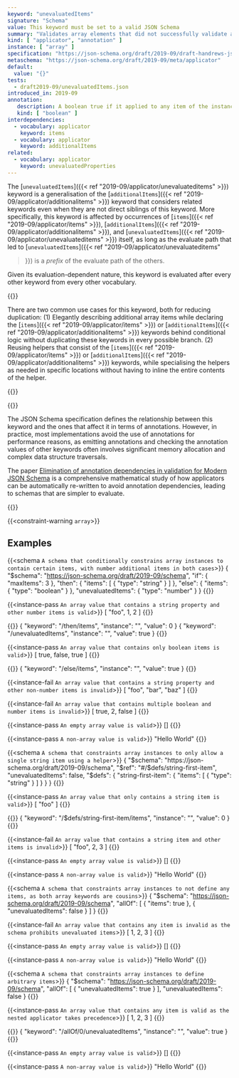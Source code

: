 ```yaml
---
keyword: "unevaluatedItems"
signature: "Schema"
value: This keyword must be set to a valid JSON Schema
summary: "Validates array elements that did not successfully validate against other standard array applicators."
kind: [ "applicator", "annotation" ]
instance: [ "array" ]
specification: "https://json-schema.org/draft/2019-09/draft-handrews-json-schema-02#rfc.section.9.3.1.3"
metaschema: "https://json-schema.org/draft/2019-09/meta/applicator"
default:
  value: "{}"
tests:
  - draft2019-09/unevaluatedItems.json
introduced_in: 2019-09
annotation:
   description: A boolean true if it applied to any item of the instance
   kind: [ "boolean" ]
interdependencies:
  - vocabulary: applicator
    keyword: items
  - vocabulary: applicator
    keyword: additionalItems
related:
  - vocabulary: applicator
    keyword: unevaluatedProperties
---
```


The [`unevaluatedItems`]({{< ref "2019-09/applicator/unevaluateditems" >}})
keyword is a generalisation of the [`additionalItems`]({{< ref
"2019-09/applicator/additionalitems" >}}) keyword that considers related
keywords even when they are not direct siblings of this keyword. More
specifically, this keyword is affected by occurrences of [`items`]({{< ref
"2019-09/applicator/items" >}}), [`additionalItems`]({{< ref
"2019-09/applicator/additionalitems" >}}), and [`unevaluatedItems`]({{< ref
"2019-09/applicator/unevaluateditems" >}}) itself, as long as the evaluate path
that led to [`unevaluatedItems`]({{< ref "2019-09/applicator/unevaluateditems"
>}}) is a _prefix_ of the evaluate path of the others.

Given its evaluation-dependent nature, this keyword is evaluated after every
other keyword from every other vocabulary.

{{<best-practice>}}

There are two common use cases for this keyword, both for reducing duplication:
(1) Elegantly describing additional array items while declaring the
[`items`]({{< ref "2019-09/applicator/items" >}}) or [`additionalItems`]({{<
ref "2019-09/applicator/additionalitems" >}}) keywords behind conditional logic
without duplicating these keywords in every possible branch. (2) Reusing
helpers that consist of the [`items`]({{< ref "2019-09/applicator/items" >}})
or [`additionalItems`]({{< ref "2019-09/applicator/additionalitems" >}})
keywords, while specialising the helpers as needed in specific locations
without having to inline the entire contents of the helper.

{{</best-practice>}}

{{<learning-more>}}

The JSON Schema specification defines the relationship between this keyword
and the ones that affect it in terms of annotations. However, in practice,
most implementations avoid the use of annotations for performance reasons, as
emitting annotations and checking the annotation values of other keywords
often involves significant memory allocation and complex data structure
traversals.

The paper [Elimination of annotation dependencies in validation for Modern
JSON Schema](https://arxiv.org/abs/2503.11288) is a comprehensive
mathematical study of how applicators can be automatically re-written to avoid
annotation dependencies, leading to schemas that are simpler to evaluate.

{{</learning-more>}}

{{<constraint-warning `array`>}}

## Examples

{{<schema `A schema that conditionally constrains array instances to contain certain items, with number additional items in both cases`>}}
{
  "$schema": "https://json-schema.org/draft/2019-09/schema",
  "if": { "maxItems": 3 },
  "then": { "items": [ { "type": "string" } ] },
  "else": { "items": { "type": "boolean" } },
  "unevaluatedItems": { "type": "number" }
}
{{</schema>}}

{{<instance-pass `An array value that contains a string property and other number items is valid`>}}
[ "foo", 1, 2 ]
{{</instance-pass>}}

{{<instance-annotation>}}
{ "keyword": "/then/items", "instance": "", "value": 0 }
{ "keyword": "/unevaluatedItems", "instance": "", "value": true }
{{</instance-annotation>}}

{{<instance-pass `An array value that contains only boolean items is valid`>}}
[ true, false, true ]
{{</instance-pass>}}

{{<instance-annotation>}}
{ "keyword": "/else/items", "instance": "", "value": true }
{{</instance-annotation>}}

{{<instance-fail `An array value that contains a string property and other non-number items is invalid`>}}
[ "foo", "bar", "baz" ]
{{</instance-fail>}}

{{<instance-fail `An array value that contains multiple boolean and number items is invalid`>}}
[ true, 2, false ]
{{</instance-fail>}}

{{<instance-pass `An empty array value is valid`>}}
[]
{{</instance-pass>}}

{{<instance-pass `A non-array value is valid`>}}
"Hello World"
{{</instance-pass>}}

{{<schema `A schema that constraints array instances to only allow a single string item using a helper`>}}
{
  "$schema": "https://json-schema.org/draft/2019-09/schema",
  "$ref": "#/$defs/string-first-item",
  "unevaluatedItems": false,
  "$defs": {
    "string-first-item": {
      "items": [ { "type": "string" } ]
    }
  }
}
{{</schema>}}

{{<instance-pass `An array value that only contains a string item is valid`>}}
[ "foo" ]
{{</instance-pass>}}

{{<instance-annotation>}}
{ "keyword": "/$defs/string-first-item/items", "instance": "", "value": 0 }
{{</instance-annotation>}}

{{<instance-fail `An array value that contains a string item and other items is invalid`>}}
[ "foo", 2, 3 ]
{{</instance-fail>}}

{{<instance-pass `An empty array value is valid`>}}
[]
{{</instance-pass>}}

{{<instance-pass `A non-array value is valid`>}}
"Hello World"
{{</instance-pass>}}

{{<schema `A schema that constraints array instances to not define any items, as both array keywords are cousins`>}}
{
  "$schema": "https://json-schema.org/draft/2019-09/schema",
  "allOf": [
    { "items": true },
    { "unevaluatedItems": false }
  ]
}
{{</schema>}}

{{<instance-fail `An array value that contains any item is invalid as the schema prohibits unevaluated items`>}}
[ 1, 2, 3 ]
{{</instance-fail>}}

{{<instance-pass `An empty array value is valid`>}}
[]
{{</instance-pass>}}

{{<instance-pass `A non-array value is valid`>}}
"Hello World"
{{</instance-pass>}}

{{<schema `A schema that constraints array instances to define arbitrary items`>}}
{
  "$schema": "https://json-schema.org/draft/2019-09/schema",
  "allOf": [ { "unevaluatedItems": true } ],
  "unevaluatedItems": false
}
{{</schema>}}

{{<instance-pass `An array value that contains any item is valid as the nested applicator takes precedence`>}}
[ 1, 2, 3 ]
{{</instance-pass>}}

{{<instance-annotation>}}
{ "keyword": "/allOf/0/unevaluatedItems", "instance": "", "value": true }
{{</instance-annotation>}}

{{<instance-pass `An empty array value is valid`>}}
[]
{{</instance-pass>}}

{{<instance-pass `A non-array value is valid`>}}
"Hello World"
{{</instance-pass>}}
